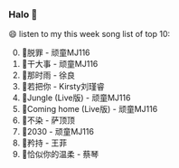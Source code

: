 

### Halo 👋

😄 listen to my this week song list of top 10:

0. 🌈脱罪 - 顽童MJ116
1. 🌈干大事 - 顽童MJ116
2. 🌈那时雨 - 徐良
3. 🌈若把你 - Kirsty刘瑾睿
4. 🌈Jungle (Live版) - 顽童MJ116
5. 🌈Coming home (Live版) - 顽童MJ116
6. 🌈不染 - 萨顶顶
7. 🌈2030 - 顽童MJ116
8. 🌈矜持 - 王菲
9. 🌈恰似你的温柔 - 蔡琴

